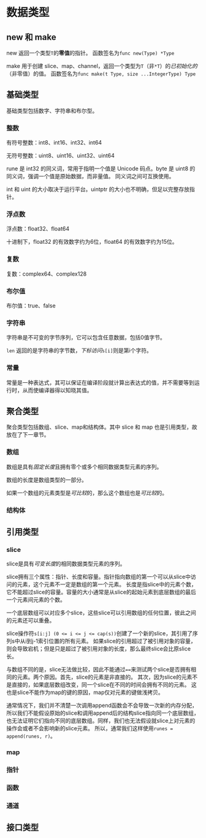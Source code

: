 # 数据类型

## new 和 make

new 返回一个类型`T`的**零值**的指针。
函数签名为`func new(Type) *Type`

make 用于创建 slice、map、channel，返回一个类型为`T`（非`*T`）的*已初始化的*（非零值）的值。
函数签名为`func make(t Type, size ...IntegerType) Type`

## 基础类型

基础类型包括数字、字符串和布尔型。

### 整数

有符号整数：int8、int16、int32、int64

无符号整数：uint8、uint16、uint32、uint64

rune 是 int32 的同义词，常用于指明一个值是 Unicode 码点。byte 是 uint8 的同义词，强调一个值是原始数据，而非量值。
同义词之间可互换使用。

int 和 uint 的大小取决于运行平台。uintptr 的大小也不明确，但足以完整存放指针。

### 浮点数

浮点数：float32、float64

十进制下，float32 的有效数字约为6位，float64 的有效数字约为15位。

### 复数

复数：complex64、complex128

### 布尔值

布尔值：true、false

### 字符串

字符串是不可变的字节序列，它可以包含任意数据，包括0值字节。

`len` 返回的是字符串的字节数，_下标访问_`s[i]`则是第i个字符。

### 常量

常量是一种表达式，其可以保证在编译阶段就计算出表达式的值，并不需要等到运行时，从而使编译器得以知晓其值。

## 聚合类型

聚合类型包括数组、slice、map和结构体。其中 slice 和 map 也是引用类型，故放在了下一章节。

### 数组

数组是具有*固定长度*且拥有零个或多个相同数据类型元素的序列。

数组的长度是数组类型的一部分。

如果一个数组的元素类型是*可比较*的，那么这个数组也是*可比较*的。

### 结构体

## 引用类型

### slice

slice是具有*可变长度*的相同数据类型元素的序列。

slice拥有三个属性：指针、长度和容量。指针指向数组的第一个可以从slice中访问的元素，这个元素不一定是数组的第一个元素。
长度是指slice中的元素个数，它不能超过slice的容量。容量的大小通常是从slice的起始元素到底层数组的最后一个元素间元素的个数。

一个底层数组可以对应多个slice，这些slice可以引用数组的任何位置，彼此之间的元素还可以重叠。

slice操作符`s[i:j] (0 <= i <= j <= cap(s))`创建了一个新的slice，其引用了序列s中从i到j-1索引位置的所有元素。
如果slice的引用超过了被引用对象的容量，则会导致宕机；但是只是超过了被引用对象的长度，那么最终slice会比原slice长。

与数组不同的是，slice无法做比较，因此不能通过`==`来测试两个slice是否拥有相同的元素。两个原因。首先，slice的元素是非直接的。
其次，因为slice的元素不是直接的，如果底层数组改变，同一个slice在不同的时间会拥有不同的元素。
这也是slice不能作为map的键的原因，map仅对元素的键做浅拷贝。

通常情况下，我们并不清楚一次调用append函数会不会导致一次新的内存分配，所以我们不能假设原始的slice和调用append后的结构slice指向同一个底层数组，
也无法证明它们指向不同的底层数组。同样，我们也无法假设就slice上对元素的操作会或者不会影响新的slice元素。
所以，通常我们这样使用`runes = append(runes, r)`。

### map

### 指针

### 函数

### 通道

## 接口类型